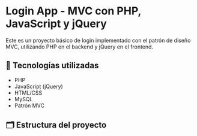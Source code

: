 # Login App - MVC con PHP, JavaScript y jQuery

Este es un proyecto básico de login implementado con el patrón de diseño MVC, utilizando PHP en el backend y jQuery en el frontend.

## 🧱 Tecnologías utilizadas

- PHP
- JavaScript (jQuery)
- HTML/CSS
- MySQL
- Patrón MVC

## 🗂 Estructura del proyecto
